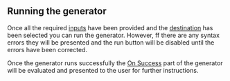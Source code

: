 ## Running the generator

Once all the required [inputs](documentation/generator/inputs) have been provided and the [destination](documentation/generator/destination) has been selected
you can run the generator. However, ff there are any syntax errors they will be presented and 
the run button will be disabled until the errors have been corrected.

Once the generator runs successfully the [On Success](documentation/generator/config/on-success) part of the generator will be 
evaluated and presented to the user for further instructions.
